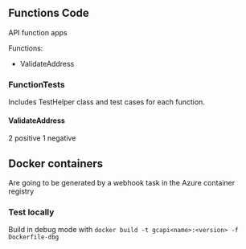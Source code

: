 ## Functions Code
API function apps

Functions:
- ValidateAddress

### FunctionTests
Includes TestHelper class and test cases for each function.

#### ValidateAddress
2 positive
1 negative

## Docker containers
Are going to be generated by a webhook task in the Azure container registry

### Test locally
Build in debug mode with
`docker build -t gcapi<name>:<version> -f Dockerfile-dbg`

